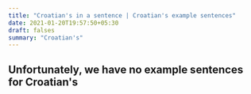 ```yaml
---
title: "Croatian's in a sentence | Croatian's example sentences"
date: 2021-01-20T19:57:50+05:30
draft: falses
summary: "Croatian's"
---
```

## Unfortunately, we have no example sentences for Croatian's                 
